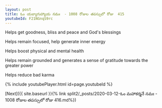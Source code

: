 ```yaml
---
layout: post
title: ఓం యబ్యాగుహ్యాయ నమః  - 1008 రోజుల తపస్సులో రోజు  415
youtubeId: F21NGnqS9rc
---
```

 
 
Helps get goodness, bliss and peace and God's blessings
 
Helps remain focused, help generate inner energy 
 
Helps boost physical and mental health 
 
Helps remain grounded and generates a sense of gratitude towards the greater power 
 
Helps reduce bad karma
 
 
 
 


{% include youtubePlayer.html id=page.youtubeId %}
 
[Next]({{ site.baseurl }}{% link  split2/_posts/2020-03-12-ఓం మహాకర్మనే నమః  - 1008 రోజుల తపస్సులో రోజు  416.md%})
 
